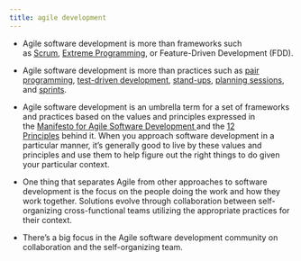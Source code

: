```yaml
---
title: agile development
---
```


- Agile software development is more than frameworks such as [Scrum](https://www.agilealliance.org/glossary/scrum/), [Extreme Programming](https://www.agilealliance.org/glossary/xp/), or Feature-Driven Development (FDD).

- Agile software development is more than practices such as [pair programming](https://www.agilealliance.org/glossary/pairing/), [test-driven development](https://www.agilealliance.org/glossary/tdd/), [stand-ups](https://www.agilealliance.org/glossary/daily-meeting/), [planning sessions](https://www.agilealliance.org/glossary/sprint-planning/), and [sprints](https://www.agilealliance.org/glossary/iteration/).

- Agile software development is an umbrella term for a set of frameworks and practices based on the values and principles expressed in the [Manifesto for Agile Software Development ](https://www.agilealliance.org/agile101/the-agile-manifesto/)and the [12 Principles](https://www.agilealliance.org/agile101/12-principles-behind-the-agile-manifesto/) behind it. When you approach software development in a particular manner, it’s generally good to live by these values and principles and use them to help figure out the right things to do given your particular context.

- One thing that separates Agile from other approaches to software development is the focus on the people doing the work and how they work together. Solutions evolve through collaboration between self-organizing cross-functional teams utilizing the appropriate practices for their context.

- There’s a big focus in the Agile software development community on collaboration and the self-organizing team.
